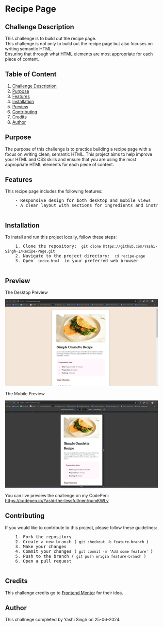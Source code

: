 <h1>Recipe Page</h1>

<h2 id="#challenge-description">Challenge Description</h2>
<p> This challenge is to build out the recipe page. <br> This challenge is not only to build out the recipe page but also focuses on writing semantic HTML.
    <br>Ensuring that through what HTML elements are most appropriate for each piece of content. </p>

<h2>Table of Content</h2>

<ol>
    <li><a href="challenge-description">Challenge Description</a></li>
    <li><a href="purpose">Purpose</a></li>
    <li><a href="features">Features</a></li>
    <li><a href="installation">Installation</a></li>
    <li><a href="preview">Preview</a></li>
    <li><a href="contributing">Contributing</a></li>
    <li><a href="credits">Credits</a></li>
    <li><a href="author">Author</a></li>
</ol>

<h2 id="#purpose">Purpose</h2>
<p> The purpose of this challenge is to practice building a recipe page with a focus on writing clean, semantic HTML. This project aims to help improve your HTML and CSS skills and ensure that you are using the most appropriate HTML elements for each piece of content. </p>

<h2 id="#features">Features</h2>
<p>This recipe page includes the following features:
    <pre>
    - Responsive design for both desktop and mobile views
    - A clear layout with sections for ingredients and instructions.
    </pre>
</p>

<h2 id="#installation">Installation</h2>
<p>To install and run this project locally, follow these steps:
    <pre>
    1. Clone the repository: <code> git clone https://github.com/Yashi-Singh-1/Recipe-Page.git </code>
    2. Navigate to the project directory: <code> cd recipe-page </code>
    3. Open <code> index.html </code> in your preferred web browser
    </pre>
</p>

<h2 id="#preview">Preview</h2>

<p>The Desktop Preview</p>

![Desktop-Preview](Desktop-Preview.png)

<p>The Mobile Preview</p>

![Mobile-Preview](Mobile-Preview.png)

<p>You can live preview the challenge on my CodePen: <a href="https://codepen.io/Yashi-the-lessful/pen/pomKWLv">https://codepen.io/Yashi-the-lessful/pen/pomKWLv</a></p>

<h2 id="#contributing">Contributing</h2>
<p>If you would like to contribute to this project, please follow these guidelines:
    <pre>
    1. Fork the repository
    2. Create a new branch (<code> git checkout -b feature-branch </code>)
    3. Make your changes
    4. Commit your changes (<code> git commit -m 'Add some feature' </code>)
    5. Push to the branch (<code> git push origin feature-branch </code>)
    6. Open a pull request
    </pre>
</p>

<h2 id="#credits">Credits</h2>
<p>This challenge credits go to <a href="https://www.frontendmentor.io/challenges/recipe-page-KiTsR8QQKm">Frontend Mentor</a> for their idea.</p>

<h2 id="#author">Author</h2>
<p>This challnege completed by Yashi Singh on 25-06-2024. </p>